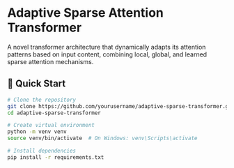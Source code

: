# Adaptive Sparse Attention Transformer

A novel transformer architecture that dynamically adapts its attention patterns based on input content, combining local, global, and learned sparse attention mechanisms.

## 🚀 Quick Start

```bash
# Clone the repository
git clone https://github.com/yourusername/adaptive-sparse-transformer.git
cd adaptive-sparse-transformer

# Create virtual environment
python -m venv venv
source venv/bin/activate  # On Windows: venv\Scripts\activate

# Install dependencies
pip install -r requirements.txt